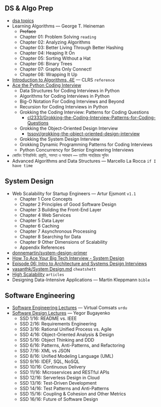 ## DS & Algo Prep

- [dsa topics](./topics.md)
- Learning Algorithms — George T. Heineman
    - ~~Preface~~
    - Chapter 01: Problem Solving `reading`
    - Chapter 02: Analyzing Algorithms
    - Chapter 03: Better Living Through Better Hashing
    - Chapter 04: Heaping It On
    - Chapter 05: Sorting Without a Hat
    - Chapter 06: Binary Trees
    - Chapter 07: Graphs Only Connect!
    - Chapter 08: Wrapping It Up
- [Introduction to Algorithms, 4E](https://www.amazon.com/Introduction-Algorithms-fourth-Thomas-Cormen/dp/026204630X) — CLRS `reference`
- [Ace the Python Coding Interview](https://www.educative.io/path/ace-python-coding-interview)
    - Data Structures for Coding Interviews in Python
    - Algorithms for Coding Interviews in Python
    - Big-O Notation For Coding Interviews and Beyond
    - Recursion for Coding Interviews in Python
    - Grokking the Coding Interview: Patterns for Coding Questions
        - [cl2333/Grokking-the-Coding-Interview-Patterns-for-Coding-Questions](https://github.com/cl2333/Grokking-the-Coding-Interview-Patterns-for-Coding-Questions)
    - Grokking the Object-Oriented Design Interview
        - [tssovi/grokking-the-object-oriented-design-interview](https://github.com/tssovi/grokking-the-object-oriented-design-interview)
    - Grokking the System Design Interview
    - Grokking Dynamic Programming Patterns for Coding Interviews
    - Python Concurrency for Senior Engineering Interviews
- কোডিং ইন্টারভিউ: প্রস্তুতি, সমস্যা ও সমাধান — তামিম শাহরিয়ার সুবিন
- Advanced Algorithms and Data Structures — Marcello La Rocca `if I have time`

## System Design

- Web Scalability for Startup Engineers — Artur Ejsmont `v1.1`
    - Chapter 1 Core Concepts
    - Chapter 2 Principles of Good Software Design
    - Chapter 3 Building the Front-End Layer 
    - Chapter 4 Web Services 
    - Chapter 5 Data Layer 
    - Chapter 6 Caching 
    - Chapter 7 Asynchronous Processing 
    - Chapter 8 Searching for Data 
    - Chapter 9 Other Dimensions of Scalability 
    - Appendix References
- [donnemartin/system-design-primer](https://github.com/donnemartin/system-design-primer)
- [How To Ace Your Big Tech Interview - System Design](https://www.youtube.com/watch?v=8FzjjoHfvgY)
- [Episode 06: Intro to Architecture and Systems Design Interviews](https://www.youtube.com/watch?v=ZgdS0EUmn70)
- [vasanthk/System Design.md](https://gist.github.com/vasanthk/485d1c25737e8e72759f) `cheatshett`
- [High Scalability](http://highscalability.com/) `articles`
- Designing Data-Intensive Applications — Martin Kleppmann `bible`

## Software Engineering

- [Software Engineering Lectures](https://www.youtube.com/playlist?list=PLM8O2eH9K-Mju_2GGBm7chHOOD0XRAVaA) — Virtual Comsats `urdu`
- [Software Design Lectures](https://www.youtube.com/playlist?list=PLaIsQH4uc08woJKRAA7mmjs9fU0jeKjjM) — Yegor Bugayenko
    - SSD 1/16: README vs. IEEE
    - SSD 2/16: Requirements Engineering
    - SSD 3/16: Rational Unified Process vs. Agile
    - SSD 4/16: Object-Oriented Analysis & Design
    - SSD 5/16: Object Thinking and DDD
    - SSD 6/16: Patterns, Anti-Patterns, and Refactoring
    - SSD 7/16: XML vs JSON
    - SSD 8/16: Unified Modeling Language (UML)
    - SSD 9/16: IDEF, SQL, NoSQL
    - SSD 10/16: Continuous Delivery
    - SSD 11/16: Microservices and RESTful APIs
    - SSD 12/16: Serverless Design in Cloud
    - SSD 13/16: Test-Driven Development
    - SSD 14/16: Test Patterns and Anti-Patterns
    - SSD 15/16: Coupling & Cohesion and Other Metrics
    - SSD 16/16: Future of Software Design
